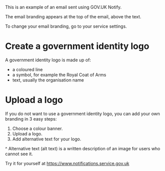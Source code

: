 
This is an example of an email sent using GOV.UK Notify.

The email branding appears at the top of the email, above the text.

To change your email branding, go to your service settings.

# Create a government identity logo

A government identity logo is made up of:
* a coloured line
* a symbol, for example the Royal Coat of Arms
* text, usually the organisation name

# Upload a logo

If you do not want to use a government identity logo, you can add your own branding in 3 easy steps:
1. Choose a colour banner.
2. Upload a logo.
3. Add alternative text for your logo.

^ Alternative text (alt text) is a written description of an image for users who cannot see it.

Try it for yourself at https://www.notifications.service.gov.uk
